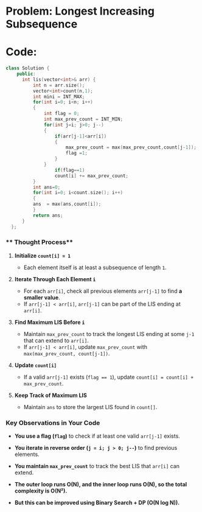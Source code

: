 # Problem: Longest Increasing Subsequence

# Code:
```c++
class Solution {
    public:
      int lis(vector<int>& arr) {
          int n = arr.size();
          vector<int>count(n,1);
          int mini = INT_MAX;
          for(int i=0; i<n; i++)
          {
              int flag = 0;
              int max_prev_count = INT_MIN;
              for(int j=i; j>0; j--)
              {
                  if(arr[j-1]<arr[i])
                  {
                      max_prev_count = max(max_prev_count,count[j-1]);
                      flag =1;
                  }
              }
                  if(flag==1)
                  count[i] += max_prev_count;
          }
          int ans=0;
          for(int i=0; i<count.size(); i++)
          {
          ans  = max(ans,count[i]);
          }
          return ans;
      }
  };
```

### ** Thought Process**  
1. **Initialize `count[i] = 1`**  
   - Each element itself is at least a subsequence of length `1`.

2. **Iterate Through Each Element `i`**  
   - For each `arr[i]`, check all previous elements `arr[j-1]` to find **a smaller value**.
   - If `arr[j-1] < arr[i]`, `arr[j-1]` can be part of the LIS ending at `arr[i]`.

3. **Find Maximum LIS Before `i`**  
   - Maintain `max_prev_count` to track the longest LIS ending at some `j-1` that can extend to `arr[i]`.
   - If `arr[j-1] < arr[i]`, update `max_prev_count` with `max(max_prev_count, count[j-1])`.

4. **Update `count[i]`**  
   - If a valid `arr[j-1]` exists (`flag == 1`), update `count[i] = count[i] + max_prev_count`.

5. **Keep Track of Maximum LIS**  
   - Maintain `ans` to store the largest LIS found in `count[]`.

### **Key Observations in Your Code**
- **You use a flag (`flag`)** to check if at least one valid `arr[j-1]` exists.
- **You iterate in reverse order (`j = i; j > 0; j--`)** to find previous elements.
- **You maintain `max_prev_count`** to track the best LIS that `arr[i]` can extend.

 - **The outer loop runs O(N), and the inner loop runs O(N), so the total complexity is O(N²).**

- **But this can be improved using Binary Search + DP (O(N log N)).**